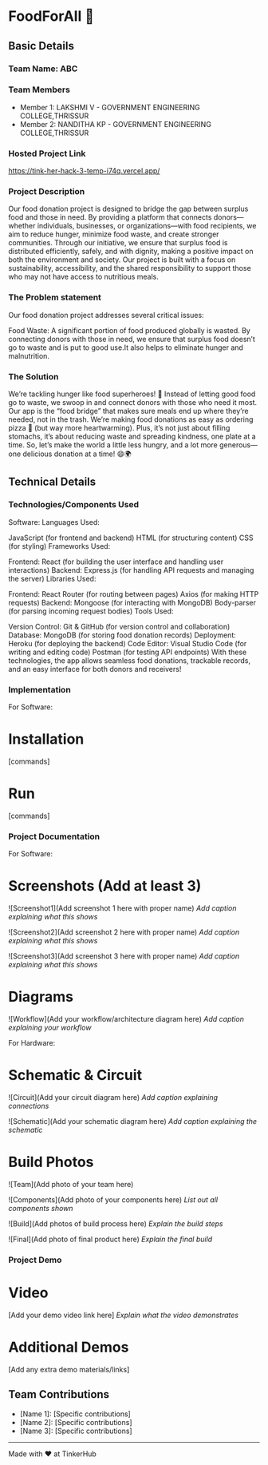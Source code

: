 # FoodForAll 🎯


## Basic Details
### Team Name: ABC


### Team Members
- Member 1: LAKSHMI V - GOVERNMENT ENGINEERING COLLEGE,THRISSUR
- Member 2: NANDITHA KP - GOVERNMENT ENGINEERING COLLEGE,THRISSUR


### Hosted Project Link
https://tink-her-hack-3-temp-i74q.vercel.app/

### Project Description
Our food donation project is designed to bridge the gap between surplus food and those in need. By providing a platform that connects donors—whether individuals, businesses, or organizations—with food recipients, we aim to reduce hunger, minimize food waste, and create stronger communities. Through our initiative, we ensure that surplus food is distributed efficiently, safely, and with dignity, making a positive impact on both the environment and society. Our project is built with a focus on sustainability, accessibility, and the shared responsibility to support those who may not have access to nutritious meals.

### The Problem statement
Our food donation project addresses several critical issues:

Food Waste: A significant portion of food produced globally is wasted. By connecting donors with those in need, we ensure that surplus food doesn’t go to waste and is put to good use.It also helps to eliminate hunger and malnutrition.



### The Solution
We’re tackling hunger like food superheroes! 🚀 Instead of letting good food go to waste, we swoop in and connect donors with those who need it most. Our app is the “food bridge” that makes sure meals end up where they’re needed, not in the trash. We’re making food donations as easy as ordering pizza 🍕 (but way more heartwarming). Plus, it’s not just about filling stomachs, it’s about reducing waste and spreading kindness, one plate at a time. So, let’s make the world a little less hungry, and a lot more generous—one delicious donation at a time! 😄🌍

## Technical Details
### Technologies/Components Used


Software:
Languages Used:

JavaScript (for frontend and backend)
HTML (for structuring content)
CSS (for styling)
Frameworks Used:

Frontend: React (for building the user interface and handling user interactions)
Backend: Express.js (for handling API requests and managing the server)
Libraries Used:

Frontend:
React Router (for routing between pages)
Axios (for making HTTP requests)
Backend:
Mongoose (for interacting with MongoDB)
Body-parser (for parsing incoming request bodies)
Tools Used:

Version Control: Git & GitHub (for version control and collaboration)
Database: MongoDB (for storing food donation records)
Deployment: Heroku (for deploying the backend)
Code Editor: Visual Studio Code (for writing and editing code)
Postman (for testing API endpoints)
With these technologies, the app allows seamless food donations, trackable records, and an easy interface for both donors and receivers!










### Implementation
For Software:
# Installation
[commands]

# Run
[commands]

### Project Documentation
For Software:

# Screenshots (Add at least 3)
![Screenshot1](Add screenshot 1 here with proper name)
*Add caption explaining what this shows*

![Screenshot2](Add screenshot 2 here with proper name)
*Add caption explaining what this shows*

![Screenshot3](Add screenshot 3 here with proper name)
*Add caption explaining what this shows*

# Diagrams
![Workflow](Add your workflow/architecture diagram here)
*Add caption explaining your workflow*

For Hardware:

# Schematic & Circuit
![Circuit](Add your circuit diagram here)
*Add caption explaining connections*

![Schematic](Add your schematic diagram here)
*Add caption explaining the schematic*

# Build Photos
![Team](Add photo of your team here)


![Components](Add photo of your components here)
*List out all components shown*

![Build](Add photos of build process here)
*Explain the build steps*

![Final](Add photo of final product here)
*Explain the final build*

### Project Demo
# Video
[Add your demo video link here]
*Explain what the video demonstrates*

# Additional Demos
[Add any extra demo materials/links]

## Team Contributions
- [Name 1]: [Specific contributions]
- [Name 2]: [Specific contributions]
- [Name 3]: [Specific contributions]

---
Made with ❤️ at TinkerHub
